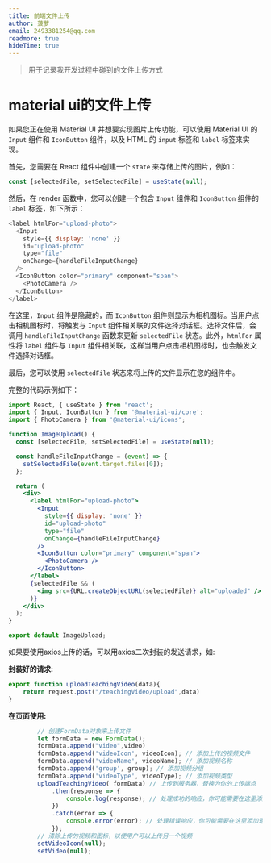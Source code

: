 ```yaml
---
title: 前端文件上传
author: 菠萝
email: 2493381254@qq.com
readmore: true
hideTime: true
---
```


> 用于记录我开发过程中碰到的文件上传方式



# material ui的文件上传

如果您正在使用 Material UI 并想要实现图片上传功能，可以使用 Material UI 的 `Input` 组件和 `IconButton` 组件，以及 HTML 的 `input` 标签和 `label` 标签来实现。

首先，您需要在 React 组件中创建一个 `state` 来存储上传的图片，例如：

~~~js
const [selectedFile, setSelectedFile] = useState(null);
~~~

然后，在 render 函数中，您可以创建一个包含 `Input` 组件和 `IconButton` 组件的 `label` 标签，如下所示：

~~~js
<label htmlFor="upload-photo">
  <Input
    style={{ display: 'none' }}
    id="upload-photo"
    type="file"
    onChange={handleFileInputChange}
  />
  <IconButton color="primary" component="span">
    <PhotoCamera />
  </IconButton>
</label>
~~~

在这里，`Input` 组件是隐藏的，而 `IconButton` 组件则显示为相机图标。当用户点击相机图标时，将触发与 `Input` 组件相关联的文件选择对话框。选择文件后，会调用 `handleFileInputChange` 函数来更新 `selectedFile` 状态。此外，`htmlFor` 属性将 `label` 组件与 `Input` 组件相关联，这样当用户点击相机图标时，也会触发文件选择对话框。

最后，您可以使用 `selectedFile` 状态来将上传的文件显示在您的组件中。

完整的代码示例如下：

~~~jsx
import React, { useState } from 'react';
import { Input, IconButton } from '@material-ui/core';
import { PhotoCamera } from '@material-ui/icons';

function ImageUpload() {
  const [selectedFile, setSelectedFile] = useState(null);

  const handleFileInputChange = (event) => {
    setSelectedFile(event.target.files[0]);
  };

  return (
    <div>
      <label htmlFor="upload-photo">
        <Input
          style={{ display: 'none' }}
          id="upload-photo"
          type="file"
          onChange={handleFileInputChange}
        />
        <IconButton color="primary" component="span">
          <PhotoCamera />
        </IconButton>
      </label>
      {selectedFile && (
        <img src={URL.createObjectURL(selectedFile)} alt="uploaded" />
      )}
    </div>
  );
}

export default ImageUpload;
~~~

如果要使用axios上传的话，可以用axios二次封装的发送请求，如:

**封装好的请求:**

~~~js
export function uploadTeachingVideo(data){
    return request.post("/teachingVideo/upload",data)
}
~~~

**在页面使用:**

~~~jsx
        // 创建FormData对象来上传文件
        let formData = new FormData();
        formData.append("video",video)
        formData.append('videoIcon', videoIcon); // 添加上传的视频文件
        formData.append('videoName', videoName); // 添加视频名称
        formData.append('group', group); // 添加视频分组
        formData.append('videoType', videoType); // 添加视频类型
        uploadTeachingVideo( formData) // 上传到服务器，替换为你的上传端点
            .then(response => {
                console.log(response); // 处理成功的响应，你可能需要在这里添加逻辑来处理上传成功的情况，例如重定向到另一个页面或显示消息给用户
            })
            .catch(error => {
                console.error(error); // 处理错误响应，你可能需要在这里添加逻辑来处理上传失败的情况，例如显示错误消息给用户
            });
        // 清除上传的视频和图标，以便用户可以上传另一个视频
        setVideoIcon(null);
        setVideo(null);
~~~



